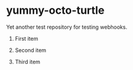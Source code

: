 # yummy-octo-turtle

Yet another test repository for testing webhooks.

1. First item

2. Second item

3. Third item
